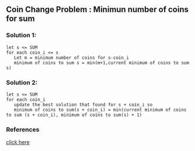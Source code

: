 ## Coin Change Problem : Minimun number of coins for sum

### Solution 1:

```
let s <= SUM
for each coin_i <= s
   Let m = minimum number of coins for s-coin_i
   minimum of coins to sum s = min(m+1,current minimum of coins to sum s)
```

### Solution 2:

```
let s <= SUM
for each coin_i
   update the best solution that found for s + coin_i so
   minimum of coins to sum(s + coin_i) = min(current minimum of coins to sum (s + coin_i), minimum of coins to sum(s) + 1)
```

### References

[click here](https://medium.com/@neroxiao/dynamic-programming-problems-e00d7f7cf1d6)
